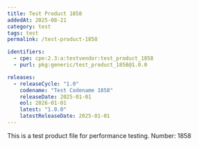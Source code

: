 ```yaml
---
title: Test Product 1858
addedAt: 2025-08-21
category: test
tags: test
permalink: /test-product-1858

identifiers:
  - cpe: cpe:2.3:a:testvendor:test_product_1858
  - purl: pkg:generic/test_product_1858@1.0.0

releases:
  - releaseCycle: "1.0"
    codename: "Test Codename 1858"
    releaseDate: 2025-01-01
    eol: 2026-01-01
    latest: "1.0.0"
    latestReleaseDate: 2025-01-01
---
```


This is a test product file for performance testing. Number: 1858
